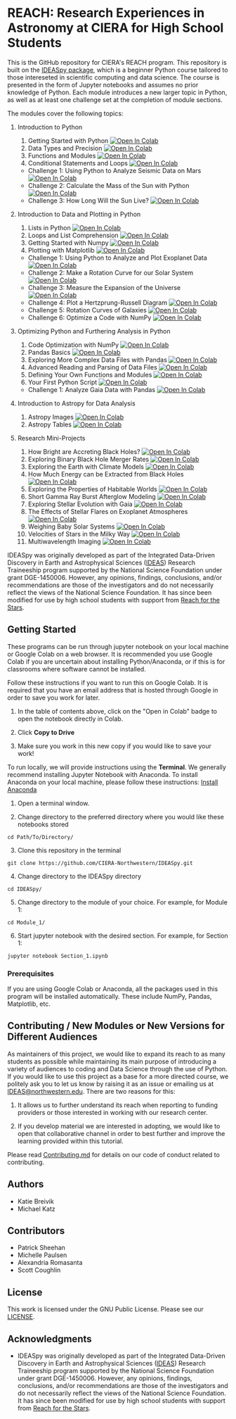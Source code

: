 # REACH: Research Experiences in Astronomy at CIERA for High School Students

This is the GitHub repository for CIERA's REACH program. This repository is built on the [IDEASpy package](https://github.com/CIERA-Northwestern/IDEASpy), which is a beginner Python course tailored to those intereseted in scientific computing and data science. The course is presented in the form of Jupyter notebooks and assumes no prior knowledge of Python. Each module introduces a new larger topic in Python, as well as at least one challenge set at the completion of module sections.

The modules cover the following topics:

1. Introduction to Python
    1. Getting Started with Python <a href="https://colab.research.google.com/github/CIERA-Northwestern/REACHpy/blob/master/Module_1/Section_1_Intro_to_Python.ipynb" target="_parent"><img src="https://colab.research.google.com/assets/colab-badge.svg" alt="Open In Colab"/></a>
    2. Data Types and Precision <a href="https://colab.research.google.com/github/CIERA-Northwestern/REACHpy/blob/master/Module_1/Section_2_Intro_to_Data_Types.ipynb" target="_parent"><img src="https://colab.research.google.com/assets/colab-badge.svg" alt="Open In Colab"/></a>
    3. Functions and Modules <a href="https://colab.research.google.com/github/CIERA-Northwestern/REACHpy/blob/master/Module_1/Section_3_Intro_to_Functions_and_Modules.ipynb" target="_parent"><img src="https://colab.research.google.com/assets/colab-badge.svg" alt="Open In Colab"/></a>
    4. Conditional Statements and Loops <a href="https://colab.research.google.com/github/CIERA-Northwestern/REACHpy/blob/master/Module_1/Section_4_Conditional_Statements_and_Loops.ipynb" target="_parent"><img src="https://colab.research.google.com/assets/colab-badge.svg" alt="Open In Colab"/></a>
    * Challenge 1: Using Python to Analyze Seismic Data on Mars <a href="https://colab.research.google.com/github/CIERA-Northwestern/REACHpy/blob/master/Module_1/Challenge_1_Angular_Velocity_Simple_Kinematics.ipynb" target="_parent"><img src="https://colab.research.google.com/assets/colab-badge.svg" alt="Open In Colab"/></a>
    * Challenge 2: Calculate the Mass of the Sun with Python <a href="https://colab.research.google.com/github/CIERA-Northwestern/REACHpy/blob/master/Module_1/Challenge_2_Keplers_Laws_Solar_Mass.ipynb" target="_parent"><img src="https://colab.research.google.com/assets/colab-badge.svg" alt="Open In Colab"/></a>
    * Challenge 3: How Long Will the Sun Live? <a href="https://colab.research.google.com/github/CIERA-Northwestern/REACHpy/blob/master/Module_1/Challenge_3_Lifetime_of_Sun.ipynb" target="_parent"><img src="https://colab.research.google.com/assets/colab-badge.svg" alt="Open In Colab"/></a>

2. Introduction to Data and Plotting in Python
    1. Lists in Python <a href="https://colab.research.google.com/github/CIERA-Northwestern/REACHpy/blob/master/Module_2/Section_1_Lists_in_Python.ipynb" target="_parent"><img src="https://colab.research.google.com/assets/colab-badge.svg" alt="Open In Colab"/></a>
    2. Loops and List Comprehension <a href="https://colab.research.google.com/github/CIERA-Northwestern/REACHpy/blob/master/Module_2/Section_2_List_Comprehensions.ipynb" target="_parent"><img src="https://colab.research.google.com/assets/colab-badge.svg" alt="Open In Colab"/></a>
    3. Getting Started with Numpy <a href="https://colab.research.google.com/github/CIERA-Northwestern/REACHpy/blob/master/Module_2/Section_3_Getting_Started_with_NumPy.ipynb" target="_parent"><img src="https://colab.research.google.com/assets/colab-badge.svg" alt="Open In Colab"/></a>
    4. Plotting with Matplotlib <a href="https://colab.research.google.com/github/CIERA-Northwestern/REACHpy/blob/master/Module_2/Section_4_Plotting_with_Matplotlib.ipynb" target="_parent"><img src="https://colab.research.google.com/assets/colab-badge.svg" alt="Open In Colab"/></a>
    * Challenge 1: Using Python to Analyze and Plot Exoplanet Data <a href="https://colab.research.google.com/github/CIERA-Northwestern/REACHpy/blob/master/Module_2/Challenge_1_Exoplanet_Data.ipynb" target="_parent"><img src="https://colab.research.google.com/assets/colab-badge.svg" alt="Open In Colab"/></a>
    * Challenge 2: Make a Rotation Curve for our Solar System <a href="https://colab.research.google.com/github/CIERA-Northwestern/REACHpy/blob/master/Module_2/Challenge_2_Rotation_Curve_Solar_System.ipynb" target="_parent"><img src="https://colab.research.google.com/assets/colab-badge.svg" alt="Open In Colab"/></a>
    * Challenge 3: Measure the Expansion of the Universe <a href="https://colab.research.google.com/github/CIERA-Northwestern/REACHpy/blob/master/Module_2/Challenge_3_Universe_Expansion.ipynb" target="_parent"><img src="https://colab.research.google.com/assets/colab-badge.svg" alt="Open In Colab"/></a>
    * Challenge 4: Plot a Hertzprung-Russell Diagram <a href="https://colab.research.google.com/github/CIERA-Northwestern/REACHpy/blob/master/Module_2/Challenge_4_HR_Diagram.ipynb" target="_parent"><img src="https://colab.research.google.com/assets/colab-badge.svg" alt="Open In Colab"/></a>
    * Challenge 5: Rotation Curves of Galaxies <a href="https://colab.research.google.com/github/CIERA-Northwestern/REACHpy/blob/master/Module_2/Challenge_5_Galaxy_Rotation_Curves.ipynb" target="_parent"><img src="https://colab.research.google.com/assets/colab-badge.svg" alt="Open In Colab"/></a>
    * Challenge 6: Optimize a Code with NumPy <a href="https://colab.research.google.com/github/CIERA-Northwestern/REACHpy/blob/master/Module_3/Challenge_6_Optimize_with_Numpy.ipynb" target="_parent"><img src="https://colab.research.google.com/assets/colab-badge.svg" alt="Open In Colab"/></a>

3. Optimizing Python and Furthering Analysis in Python
    1. Code Optimization with NumPy <a href="https://colab.research.google.com/github/CIERA-Northwestern/REACHpy/blob/master/Module_3/Section_1_Optimize_Code_Numpy.ipynb" target="_parent"><img src="https://colab.research.google.com/assets/colab-badge.svg" alt="Open In Colab"/></a>
    2. Pandas Basics <a href="https://colab.research.google.com/github/CIERA-Northwestern/REACHpy/blob/master/Module_3/Section_2_Pandas_Basics.ipynb" target="_parent"><img src="https://colab.research.google.com/assets/colab-badge.svg" alt="Open In Colab"/></a>
    3. Exploring More Complex Data Files with Pandas <a href="https://colab.research.google.com/github/CIERA-Northwestern/REACHpy/blob/master/Module_3/Section_3_Advanced_Pandas.ipynb" target="_parent"><img src="https://colab.research.google.com/assets/colab-badge.svg" alt="Open In Colab"/></a>
    4. Advanced Reading and Parsing of Data Files <a href="https://colab.research.google.com/github/CIERA-Northwestern/REACHpy/blob/master/Module_3/Section_4_Reading_and_Parsing_Data.ipynb" target="_parent"><img src="https://colab.research.google.com/assets/colab-badge.svg" alt="Open In Colab"/></a>
    5. Defining Your Own Functions and Modules <a href="https://colab.research.google.com/github/CIERA-Northwestern/REACHpy/blob/master/Module_3/Section_5_Defining_and_Using_Your_Own_Modules.ipynb" target="_parent"><img src="https://colab.research.google.com/assets/colab-badge.svg" alt="Open In Colab"/></a>
    6. Your First Python Script <a href="https://colab.research.google.com/github/CIERA-Northwestern/REACHpy/blob/master/Module_3/Section_6_Creating_and_Executing_Python_Script.ipynb" target="_parent"><img src="https://colab.research.google.com/assets/colab-badge.svg" alt="Open In Colab"/></a>
    * Challenge 1: Analyze Gaia Data with Pandas <a href="https://colab.research.google.com/github/CIERA-Northwestern/REACHpy/blob/master/Module_3/Challenge_1_Gaia_with_Pandas.ipynb" target="_parent"><img src="https://colab.research.google.com/assets/colab-badge.svg" alt="Open In Colab"/></a>

4. Introduction to Astropy for Data Analysis
    1. Astropy Images <a href="https://colab.research.google.com/github/CIERA-Northwestern/REACHpy/blob/master/AstropyModule/Astropy-images.ipynb" target="_parent"><img src="https://colab.research.google.com/assets/colab-badge.svg" alt="Open In Colab"/></a>
    2. Astropy Tables <a href="https://colab.research.google.com/github/CIERA-Northwestern/REACHpy/blob/master/AstropyModule/Astropy-table.ipynb" target="_parent"><img src="https://colab.research.google.com/assets/colab-badge.svg" alt="Open In Colab"/></a>

5. Research Mini-Projects
    1. How Bright are Accreting Black Holes? <a href="https://colab.research.google.com/github/CIERA-Northwestern/REACHpy/blob/master/Projects/AccretingBlackHoles/AccretingBlackHoles.ipynb" target="_parent"><img src="https://colab.research.google.com/assets/colab-badge.svg" alt="Open In Colab"/></a>
    2. Exploring Binary Black Hole Merger Rates <a href="https://colab.research.google.com/github/CIERA-Northwestern/REACHpy/blob/master/Projects/BinaryBlackHoleMergers/BinaryBlackHoleMergers.ipynb" target="_parent"><img src="https://colab.research.google.com/assets/colab-badge.svg" alt="Open In Colab"/></a>
    3. Exploring the Earth with Climate Models <a href="https://colab.research.google.com/github/CIERA-Northwestern/REACHpy/blob/master/Projects/EarthsClimateModel/EarthsClimateModel.ipynb" target="_parent"><img src="https://colab.research.google.com/assets/colab-badge.svg" alt="Open In Colab"/></a>
    4. How Much Energy can be Extracted from Black Holes <a href="https://colab.research.google.com/github/CIERA-Northwestern/REACHpy/blob/master/Projects/ExtractingEnergyFromBlackHoles/ExtractingEnergyFromBlackHoles.ipynb" target="_parent"><img src="https://colab.research.google.com/assets/colab-badge.svg" alt="Open In Colab"/></a>
    5. Exploring the Properties of Habitable Worlds <a href="https://colab.research.google.com/github/CIERA-Northwestern/REACHpy/blob/master/Projects/HabitableWorlds/HabitableWorlds.ipynb" target="_parent"><img src="https://colab.research.google.com/assets/colab-badge.svg" alt="Open In Colab"/></a>
    6. Short Gamma Ray Burst Afterglow Modeling <a href="https://colab.research.google.com/github/CIERA-Northwestern/REACHpy/blob/master/Projects/SGRB-AfterglowModeling/SGRB_Afterglow_Modeling.ipynb" target="_parent"><img src="https://colab.research.google.com/assets/colab-badge.svg" alt="Open In Colab"/></a>
    7. Exploring Stellar Evolution with Gaia <a href="https://colab.research.google.com/github/CIERA-Northwestern/REACHpy/blob/master/Projects/StellarEvolutionWithGaia/StellarEvolutionWithGaia.ipynb" target="_parent"><img src="https://colab.research.google.com/assets/colab-badge.svg" alt="Open In Colab"/></a>
    8. The Effects of Stellar Flares on Exoplanet Atmospheres <a href="https://colab.research.google.com/github/CIERA-Northwestern/REACHpy/blob/master/Projects/StellarFlaresAndExoplanets/StellarFlaresAndExoplanets.ipynb" target="_parent"><img src="https://colab.research.google.com/assets/colab-badge.svg" alt="Open In Colab"/></a>
    9. Weighing Baby Solar Systems <a href="https://colab.research.google.com/github/CIERA-Northwestern/REACHpy/blob/master/Projects/WeighingBabySolarSystems/WeighingBabySolarSystems.ipynb" target="_parent"><img src="https://colab.research.google.com/assets/colab-badge.svg" alt="Open In Colab"/></a>
    10. Velocities of Stars in the Milky Way <a href="https://colab.research.google.com/github/CIERA-Northwestern/REACHpy/blob/master/Projects/VelocityOfStarsInTheMilkyWay/VelocityOfStarsInTheMilkyWay.ipynb" target="_parent"><img src="https://colab.research.google.com/assets/colab-badge.svg" alt="Open In Colab"/></a>
    11. Multiwavelength Imaging <a href="https://colab.research.google.com/github/CIERA-Northwestern/REACHpy/blob/master/Projects/MultiwavelengthImaging/MultiwavelengthImaging.ipynb" target="_parent"><img src="https://colab.research.google.com/assets/colab-badge.svg" alt="Open In Colab"/></a>

IDEASpy was originally developed as part of the Integrated Data-Driven Discovery in Earth and Astrophysical Sciences ([IDEAS](https://www.ideas.ciera.northwestern.edu/)) Research Traineeship program supported by the National Science Foundation under grant DGE-1450006. However, any opinions, findings, conclusions, and/or recommendations are those of the investigators and do not necessarily reflect the views of the National Science Foundation. It has since been modified for use by high school students with support from [Reach for the Stars](https://gk12.ciera.northwestern.edu/).

## Getting Started

These programs can be run through jupyter notebook on your local machine or Google Colab on a web browser. It is recommended you use Google Colab if you are uncertain about installing Python/Anaconda, or if this is for classrooms where software cannot be installed.

Follow these instructions if you want to run this on Google Colab. It is required that you have an email address that is hosted through Google in order to save you work for later.

1. In the table of contents above, click on the "Open in Colab" badge to open the notebook directly in Colab.

2. Click **Copy to Drive**

3. Make sure you work in this new copy if you would like to save your work!

To run locally, we will provide instructions using the **Terminal**. We generally recommend installing Jupyter Notebook with Anaconda. To install Anaconda on your local machine, please follow these instructions: [Install Anaconda](https://docs.anaconda.com/anaconda/install/)

1. Open a terminal window.

2. Change directory to the preferred directory where you would like these notebooks stored
```
cd Path/To/Directory/
```

3. Clone this repository in the terminal
```
git clone https://github.com/CIERA-Northwestern/IDEASpy.git
```

4. Change directory to the IDEASpy directory
```
cd IDEASpy/
```

5. Change directory to the module of your choice. For example, for Module 1:
```
cd Module_1/
```

6. Start jupyter notebook with the desired section. For example, for Section 1:
```
jupyter notebook Section_1.ipynb
```

### Prerequisites

If you are using Google Colab or Anaconda, all the packages used in this program will be installed automatically. These include NumPy, Pandas, Matplotlib, etc.

## Contributing / New Modules or New Versions for Different Audiences

As maintainers of this project, we would like to expand its reach to as many students as possible while maintaining its main purpose of introducing a variety of audiences to coding and Data Science through the use of Python. If you would like to use this project as a base for a more directed course, we politely ask you to let us know by raising it as an issue or emailing us at [IDEAS@northwestern.edu](mailto:IDEAS@northwestern.edu). There are two reasons for this:

1. It allows us to further understand its reach when reporting to funding providers or those interested in working with our research center.

2. If you develop material we are interested in adopting, we would like to open that collaborative channel in order to best further and improve the learning provided within this tutorial.


Please read [Contributing.md](https://github.com/CIERA-Northwestern/IDEASpy/blob/master/Contributing.md) for details on our code of conduct related to contributing.


## Authors

* Katie Breivik
* Michael Katz

## Contributors

* Patrick Sheehan
* Michelle Paulsen
* Alexandria Romasanta
* Scott Coughlin

## License

This work is licensed under the GNU Public License. Please see our [LICENSE](https://github.com/CIERA-Northwestern/IDEASpy/blob/master/LICENSE).

## Acknowledgments

* IDEASpy was originally developed as part of the Integrated Data-Driven Discovery in Earth and Astrophysical Sciences ([IDEAS](https://www.ideas.ciera.northwestern.edu/)) Research Traineeship program supported by the National Science Foundation under grant DGE-1450006. However, any opinions, findings, conclusions, and/or recommendations are those of the investigators and do not necessarily reflect the views of the National Science Foundation. It has since been modified for use by high school students with support from [Reach for the Stars](https://gk12.ciera.northwestern.edu/).


